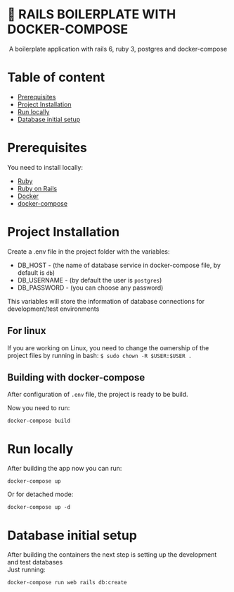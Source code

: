 
# 🔗 RAILS BOILERPLATE WITH DOCKER-COMPOSE
<p align="center"> A boilerplate application with rails 6, ruby 3, postgres and docker-compose </p>

Table of content
=================
<!--ts-->
   * [Prerequisites](#prerequisites)
   * [Project Installation](#project-installation)
   * [Run locally](#run-locally)
   * [Database initial setup](#database-initial-setup)
<!--te-->


Prerequisites
============
You need to install locally:
- <a href="https://www.ruby-lang.org"/>Ruby</a>
- <a href="https://guides.rubyonrails.org/v5.0/getting_started.html">Ruby on Rails</a>
- <a href="https://docs.docker.com/get-docker/">Docker</a> 
- <a href="https://docs.docker.com/compose/install/">docker-compose</a>



Project Installation
============
Create a .env file in the project folder with the variables: 
* DB_HOST - (the name of database service in docker-compose file, by default is `db`)
* DB_USERNAME - (by default the user is `postgres`)
* DB_PASSWORD - (you can choose any password)
<p> This variables will store the information of database connections for development/test environments </p>

## For linux
If you are working on Linux, you need to change the ownership of the project files by running in bash: `$ sudo chown -R $USER:$USER .` 


## Building with docker-compose
After configuration of `.env` file, the project is ready to be build.

Now you need to run:
```
docker-compose build
```

Run locally
============
After building the app now you can run:
```
docker-compose up
```
Or for detached mode:

```
docker-compose up -d
```
Database initial setup
============
After building the containers the next step is setting up the development and test databases </br>
Just running:
```
docker-compose run web rails db:create
```

